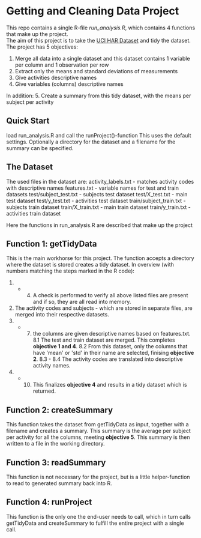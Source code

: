 # Getting and Cleaning Data Project

This repo contains a single R-file *run_analysis.R*, which contains 4 functions that make up the project.  
The aim of this project is to take the [UCI HAR Dataset](https://archive.ics.uci.edu/ml/datasets/Human+Activity+Recognition+Using+Smartphones) and tidy the dataset. The project has 5 objectives:

1. Merge all data into a single dataset and this dataset contains 1 variable per column and 1 observation per row
2. Extract only the means and standard deviations of measurements
3. Give activities descriptive names
4. Give variables (columns) descriptive names

In addition:
5. Create a summary from this tidy dataset, with the means per subject per 
activity

## Quick Start
load run_analysis.R and call the runProject()-function
This uses the default settings. Optionally a directory for the dataset and a filename for the summary can be specified.

## The Dataset
The used files in the dataset are:
activity_labels.txt - matches activity codes with descriptive names
features.txt - variable names for test and train datasets
test/subject_test.txt - subjects test dataset
test/X_test.txt - main test dataset
test/y_test.txt - activities test dataset
train/subject_train.txt - subjects train dataset
train/X_train.txt - main train dataset
train/y_train.txt - activities train dataset

Here the functions in run_analysis.R are described that make up the project

## Function 1: getTidyData
This is the main workhorse for this project. The function accepts a directory
where the dataset is stored creates a tidy dataset. In overview (with numbers
matching the steps marked in the R code): 
1. - 4. A check is performed to verify all above listed files are present and if so, they are all 
read into memory. 
5. The activity codes and subjects - which are stored in separate files, are merged into their respective datasets.
6. - 7. the columns are given descriptive names based on features.txt. 
8.1 The test and train dataset are merged. This completes **objective 1 and 4**.
8.2 From this dataset, only the columns that have 'mean' or 'std' in their name are selected, finising **objective 2**. 
8.3 - 8.4 The activity codes are translated into descriptive activity names. 
9. - 10. This finalizes **objective 4** and results in a tidy dataset which is returned.

## Function 2: createSummary
This function takes the dataset from getTidyData as input, together with a filename and creates a summary.
This summary is the average per subject per activity for all the columns, meeting **objective 5**.
This summary is then written to a file in the working directory.

## Function 3: readSummary
This function is not necessary for the project, but is a little helper-function to read to generated summary back into R.

## Function 4: runProject
This function is the only one the end-user needs to call, which in turn calls getTidyData and createSummary to fulfill the entire project with a single call.